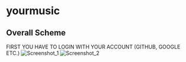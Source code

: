 # yourmusic
## Overall Scheme
FIRST YOU HAVE TO LOGIN WITH YOUR ACCOUNT (GITHUB, GOOGLE ETC.)
![Screenshot_1](https://github.com/berkaykopuz/yourmusic/assets/103936811/7847f879-98d5-4e0b-98e9-ac82a053eab7)
![Screenshot_2](https://github.com/berkaykopuz/yourmusic/assets/103936811/bf11461b-f535-4aeb-94cc-6d10484c7ce3)

